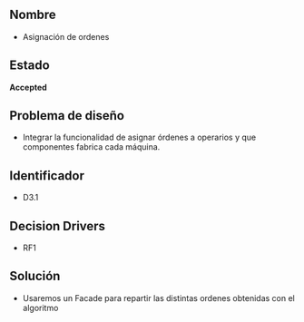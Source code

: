 
## Nombre
* Asignación de ordenes

## Estado
**Accepted**

## Problema de diseño 

* Integrar la funcionalidad de asignar órdenes a operarios y que componentes fabrica cada máquina.

## Identificador 

* D3.1

## Decision Drivers
* RF1

## Solución 
* Usaremos un Facade para repartir las distintas ordenes obtenidas con el algoritmo

